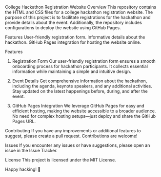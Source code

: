 College Hackathon Registration Website
Overview
This repository contains the HTML and CSS files for a college hackathon registration website. The purpose of this project is to facilitate registrations for the hackathon and provide details about the event. Additionally, the repository includes configurations to deploy the website using GitHub Pages.

Features
User-friendly registration form.
Informative details about the hackathon.
GitHub Pages integration for hosting the website online.

Features
1. Registration Form
Our user-friendly registration form ensures a smooth onboarding process for hackathon participants. It collects essential information while maintaining a simple and intuitive design.

2. Event Details
Get comprehensive information about the hackathon, including the agenda, keynote speakers, and any additional activities. Stay updated on the latest happenings before, during, and after the event.

3. GitHub Pages Integration
We leverage GitHub Pages for easy and efficient hosting, making the website accessible to a broader audience. No need for complex hosting setups—just deploy and share the GitHub Pages URL.

Contributing
If you have any improvements or additional features to suggest, please create a pull request. Contributions are welcome!

Issues
If you encounter any issues or have suggestions, please open an issue in the Issue Tracker.

License
This project is licensed under the MIT License.

Happy hacking! 🚀
